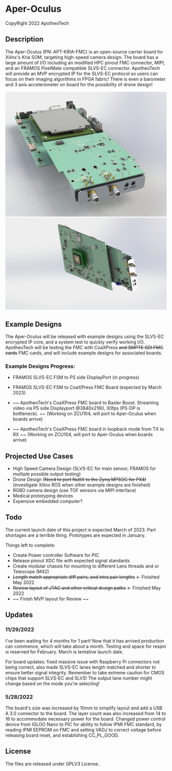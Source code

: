 # Aper-Oculus
CopyRight 2022 ApotheoTech

## Description

The Aper-Oculus (PN: APT-KRIA-FMC) is an open-source carrier board for Xilinx's Kria SOM, targeting high-speed camera design. The board has a large amount of I/O including an modified HPC pinout FMC connector, MIPI, and an FRAMOS PixelMate compatible SLVS-EC connector. ApotheoTech will provide an MVP encrypted IP for the SLVS-EC protocol so users can focus on their imaging algorithms in FPGA fabric!
There is even a barometer and 3 axis accelerometer on board for the possibility of drone design!

![Isometric](https://github.com/ApotheoTech/Aper-Oculus/blob/main/Renders/Rev1_Render/isometric_180_better_lighting.JPG?raw=true)
![Bottom Camera](https://github.com/ApotheoTech/Aper-Oculus/blob/main/Renders/Rev1_Render/FRAMOS_pic_assembled.JPG?raw=true)

## Example Designs

The Aper-Oculus will be released with example designs using the SLVS-EC encrypted IP core, and a system test to quickly verify working I/O. ApotheoTech will be testing the FMC with CoaXPress ~~and SMPTE SDI FMC cards~~ FMC cards, and will include example designs for associated boards.

### Example Designs Progress:

* FRAMOS SLVS-EC FSM to PS side DisplayPort  (in progress)

* FRAMOS SLVS-EC FSM to CoaXPress FMC Board  (expected by March 2023)

* ~~ ApotheoTech's CoaXPress FMC board to Basler Boost. Streaming video via PS side Displayport @3840x2160, 30fps (PS-DP is bottleneck). ~~ (Working on ZCU104, will port to Aper-Oculus when boards arrive)

* ~~ ApotheoTech's CoaXPress FMC board in loopback mode from TX to RX ~~ (Working on ZCU104, will port to Aper-Oculus when boards arrive)

## Projected Use Cases

* High Speed Camera Design (SLVS-EC for main sensor, FRAMOS for multiple possible output testing)
* Drone Design ~~(Need to port NuttX to the Zynq MPSOC for PX4)~~ (investigate Xilinx ROS when other example designs are finished)
* RGBD camera design (use TOF sensors via MIPI interface)
* Medical prototyping devices 
* Expensive embedded computer?

## Todo

The current launch date of this project is expected March of 2023. Part shortages are a terrible thing. Prototypes are expected in January. 

Things left to complete:

* Create Power controller Software for PIC
* Release pinout XDC file with expected signal standards
* Create modular chassis for mounting to different Lens threads and or Telescope (M42)
* ~~Length match appropriate diff pairs, and intra pair lengths~~ <- Finished May 2022
* ~~Review layout of JTAG and other critical design paths~~ <- Finished May 2022
* ~~ Finish MVP layout for Review ~~

## Updates

### 11/29/2022

I've been waiting for 4 months for 1 part! Now that it has arrived production can commence, which will take about a month. Testing and space for respin is reserved for February. March is tentative launch date. 

For board updates: fixed massive issue with Raspberry Pi connectors not being correct, also made SLVS-EC lanes length matched and shorter to ensure better signal integrity. Remember to take extreme caution for CMOS chips that 
support SLVS-EC and SLVS! The output lane number might change based on the mode you're selecting!  

### 5/28/2022

The board's size was increased by 10mm to simplify layout and add a USB A 3.0 connector to the board. The layer count was also increased from 14 to 16 to accommodate necessary power for the board. 
Changed power control device from IGLOO Nano to PIC for ability to follow IPMI FMC standard, by reading IPMI EEPROM on FMC and setting VADJ to correct voltage before releasing board reset, and establishing CC_PL_GOOD.


## License

The files are released under GPLV3 License..
